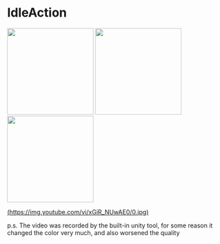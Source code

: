 # IdleAction

<div>
   <img src="https://sun9-west.userapi.com/sun9-63/s/v1/if2/WuNb0b1ZlFgrsGnbUQndOWSitRKn9zuBsOU2R6xKl4nUIBPegZw2PRs32JmeIIzuxm7FbU9yVs8WUhBdDmsFSo-x.jpg?size=540x1080&quality=95&type=album" width="200"/>
   <img src="https://sun9-north.userapi.com/sun9-82/s/v1/if2/V1m6NvjnMP9_fRtJz8Z1eMjGJG7yjvMpSUC5QlOx8GKFYXcMubk99kqyf1s-gputXAbFp9HZnhUYNJQTyuUNYEbK.jpg?size=540x1080&quality=95&type=album" width="200"/>
   <img src="https://sun9-west.userapi.com/sun9-63/s/v1/if2/tWTVIcRwPGi-FfprwSm3rFp8tREEzH-NRiEa0sNfhlpRCRv3q195tTd4ygIrYFYD8rARQT2BnYNx2X4KJ07puz6y.jpg?size=540x1080&quality=95&type=album" width="200"/>
</div>

[(https://img.youtube.com/vi/xGiR_NUwAE0/0.jpg)](https://www.youtube.com/watch?v=xGiR_NUwAE0)

p.s. The video was recorded by the built-in unity tool, 
for some reason it changed the color very much, and also worsened the quality

